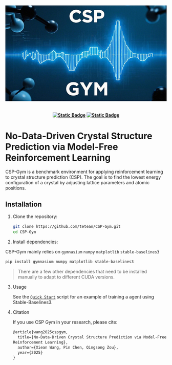 <h1>
<p align="center">
    <img src="properties/cover.png" alt="CSP-gym logo" width="800"/>
</p>
</h1>

<h4 align="center">


[![Static Badge](https://img.shields.io/badge/Docs-cspgym.tetean.com-purple?style=for-the-badge)](https://cspgym.tetean.com)
[![Static Badge](https://img.shields.io/badge/Python-3.10%2B-yellow?style=for-the-badge)](https://python.org/downloads)

</h4>


# No-Data-Driven Crystal Structure Prediction via Model-Free Reinforcement Learning

CSP-Gym is a benchmark environment for applying reinforcement learning to crystal structure prediction (CSP). The goal is to find the lowest energy configuration of a crystal by adjusting lattice parameters and atomic positions.

## Installation

1. Clone the repository:
    ```bash
    git clone https://github.com/tetean/CSP-Gym.git
    cd CSP-Gym
    ```

2. Install dependencies:

[//]: # (    ```bash)

[//]: # (    pip install uv)

[//]: # (    uv venv .venv --python 3.10 )

[//]: # (    source .venv/bin/activate)

[//]: # (    uv pip install -e .)

[//]: # (    ```)
   CSP-Gym mainly relies on `gymnasium` `numpy` `matplotlib` `stable-baselines3`
   ```bash
   pip install gymnasium numpy matplotlib stable-baselines3
   ```

   > There are a few other dependencies that need to be installed manually to adapt to different CUDA versions.

3. Usage

   See the [`Quick Start`](cspgym.tetean.com) script for an example of training a agent using Stable-Baselines3.

4. Citation

   If you use CSP Gym in your research, please cite:

    ```
    @article{wang2025cspgym,
      title={No-Data-Driven Crystal Structure Prediction via Model-Free Reinforcement Learning},
      author={Xiean Wang, Pin Chen, Qingsong Zou},
      year={2025}
    }
    ```
